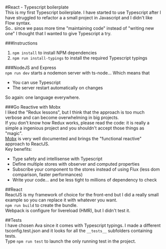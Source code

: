 #React - Typescript boilerplate  
This is my first Typescript boilerplate. I have started to use Typescript after I have struggled to refactor 
a a small project in Javascript and I didn't like Flow syntax.  
So.. since we pass more time "maintaining code" instead of "writing new one" I thought that I wanted to give Typescript a try.  

###Instructions
1. ```npm install``` to install NPM dependencies  
2. ```npm run install-typings``` to install the required Typescript typings  

###NodeJS and Express  
```npm run dev``` starts a nodemon server with ts-node... Which means that  
- You can use Typescript  
- The server restart automatically on changes  

So again: one language everywhere.

###Go Reactive with Mobx  
I liked the "Redux lessons", but I think that the approach is too much verbose and can become overwhelming in big projects.  
If you don't know how Redux works, please read the code: it is really a simple a ingenious project and you shouldn't accept those things as "magic".  
[Mobx](http://mobxjs.github.io/mobx) is very well documented and brings the "functional reactive" approach to ReactJS.  
Key benefits:
- Type safety and intellisense with Typescript  
- Define multiple stores with observer and computed properties  
- Subscribe your component to the stores instead of using Flux (less dom comparison, faster performances)  
- Write your code... and be less tight to millions of dependency to check  

##React  
ReactJS is my framework of choice for the front-end but I did a really small example
so you can replace it with whatever you want.  
```npm run build``` to create the bundle.  
Webpack is configure for livereload (HMR), but I didn't test it.  

##Tests  
I have chosen Ava since it comes with Typescript typings. I made a different tsconfig.test.json and it looks for all the ```__tests__``` subfolders containing tests.  
Type ```npm run test``` to launch the only running test in the project.
